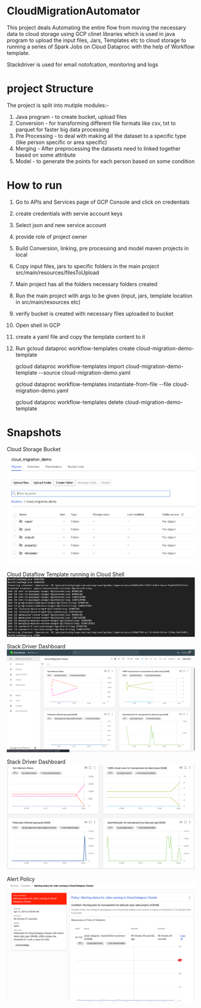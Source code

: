 # CloudMigrationAutomator

This project deals Automating the entire flow from moving the necessary data to cloud storage using GCP clinet libraries which is used in java program to upload the input files, Jars, Templates etc to cloud storage to running a series of Spark Jobs on Cloud Dataproc with the help of Workflow template.

Stackdriver is used for email notofcation, monitoring and logs

# project Structure
The project is split into mutiple modules:-

1) Java program - to create bucket, upload files
2) Conversion - for transforming different file formats like csv, txt to parquet for faster big data processing
3) Pre Processing - to deal with making all the dataset to a specific type (like person specific or area specific)
4) Merging - After preprocessing the datasets need to linked together based on some attribute
5) Model - to generate the points for each person based on some condition

# How to run
1) Go to APIs and Services page of GCP Console and click on credentials
2) create credentials with servie account keys
3) Select json and new service account
4) provide role of project owner
5) Build Conversion, linking, pre processing and model maven projects in local
2) Copy input files, jars to specific folders in the main project src/main/resources/filesToUpload
3) Main project has all the folders necessary folders created
4) Run the main project with args to be given (input, jars, template location in src/main/resources etc)
5) verify bucket is created with necessary files uploaded to bucket
6) Open shell in GCP
7) create a yaml file and copy the template content to it
8) Run 
	gcloud dataproc workflow-templates create cloud-migration-demo-template

	gcloud dataproc workflow-templates import cloud-migration-demo-template --source cloud-migration-demo.yaml

	gcloud dataproc workflow-templates instantiate-from-file --file cloud-migration-demo.yaml

	gcloud dataproc workflow-templates delete cloud-migration-demo-template

# Snapshots
Cloud Storage Bucket
![alt text](https://github.com/Hitman007IN/CloudMigrationAutomator/blob/master/image/cloudStorageBucket.png)

Cloud Dataflow Template running in Cloud Shell
![alt text](https://github.com/Hitman007IN/CloudMigrationAutomator/blob/master/image/runningTemplateInShell.png)

Stack Driver Dashboard
![alt text](https://github.com/Hitman007IN/CloudMigrationAutomator/blob/master/image/StackDriverDashboard1.png)

Stack Driver Dashboard
![alt text](https://github.com/Hitman007IN/CloudMigrationAutomator/blob/master/image/StackDriverDashboard2.png)

Alert Policy
![alt text](https://github.com/Hitman007IN/CloudMigrationAutomator/blob/master/image/alertPolicy.png)
